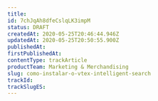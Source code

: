 ```yaml
---
title: 
id: 7chJqAh8dfeCslqLK3impM
status: DRAFT
createdAt: 2020-05-25T20:46:44.946Z
updatedAt: 2020-05-25T20:50:55.900Z
publishedAt: 
firstPublishedAt: 
contentType: trackArticle
productTeam: Marketing & Merchandising
slug: como-instalar-o-vtex-intelligent-search
trackId: 
trackSlugES: 
---
```



